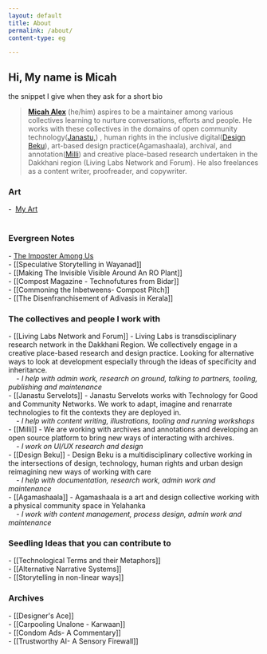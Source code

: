 ```yaml
---  
layout: default  
title: About  
permalink: /about/ 
content-type: eg  

---  
```

## Hi, My name is Micah  
  
  
the snippet I give when they ask for a short bio  
>[**Micah Alex**](https://khattamicah.online/) (he/him) aspires to be a maintainer among various collectives learning to nurture conversations, efforts and people. He works with these collectives in the domains of open community technology([Janastu,](https://open.janastu.org/)) , human rights in the inclusive digital([Design Beku](https://designbeku.in/)), art-based design practice(Agamashaala), archival, and annotation([Milli](https://www.milli.link/)) and creative place-based research undertaken in the Dakkhani region (Living Labs Network and Forum). He also freelances as a content writer, proofreader, and copywriter.  
  
  
  
### Art  
-  [My Art](/art/)  
   
### Evergreen Notes  
- [The Imposter Among Us](https://khattamicah.online/notes/the-imposter-among-us)  
- [[Speculative Storytelling in Wayanad]]  
- [[Making The Invisible Visible Around An RO Plant]]  
- [[Compost Magazine - Technofutures from Bidar]]  
- [[Commoning the Inbetweens- Compost Pitch]]  
- [[The Disenfranchisement of Adivasis in Kerala]]  
  
### The collectives and people I work with  
  
- [[Living Labs Network and Forum]] - Living Labs is transdisciplinary research network in the Dakkhani Region. We collectively engage in a creative place-based research and design practice. Looking for alternative ways to look at development especially through the ideas of specificity and inheritance.  
    *- I help with admin work, research on ground, talking to partners, tooling, publishing and maintenance*  
- [[Janastu Servelots]] - Janastu Servelots works with Technology for Good and Community Networks. We work to adapt, imagine and renarrate technologies to fit the contexts they are deployed in.  
    *- I help with content writing, illustrations, tooling and running workshops*  
- [[Milli]] - We are working with archives and annotations and developing an open source platform to bring new ways of interacting with archives.  
    *- I work on UI/UX research and design*  
- [[Design Beku]] - Design Beku is a multidisciplinary collective working in the intersections of design, technology, human rights and urban design reimagining new ways of working with care   
    *- I help with documentation, research work, admin work and maintenance*  
- [[Agamashaala]] - Agamashaala is a art and design collective working with a physical community space in Yelahanka  
    *- I work with content management, process design, admin work and maintenance*

### Seedling Ideas that you can contribute to  
- [[Technological Terms and their Metaphors]]  
- [[Alternative Narrative Systems]]  
- [[Storytelling in non-linear ways]]  
  
### Archives  
- [[Designer's Ace]]  
- [[Carpooling Unalone - Karwaan]]  
- [[Condom Ads- A Commentary]]  
- [[Trustworthy AI- A Sensory Firewall]]